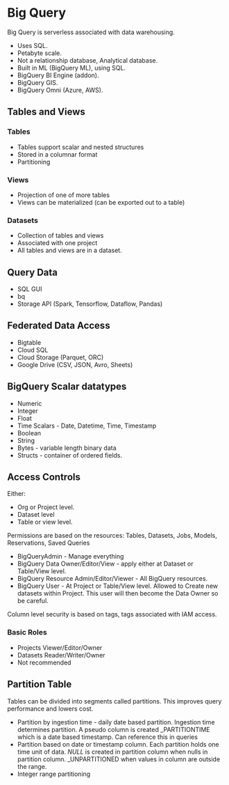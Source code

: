 # Big Query

Big Query is serverless associated with data warehousing. 

- Uses SQL.
- Petabyte scale.
- Not a relationship database, Analytical database.
- Built in ML (BigQuery ML), using SQL.
- BigQuery BI Engine (addon).
- BigQuery GIS.
- BigQuery Omni (Azure, AWS).


## Tables and Views

### Tables

- Tables support scalar and nested structures
- Stored in a columnar format
- Partitioning

### Views

- Projection of one of more tables
- Views can be materialized (can be exported out to a table)


### Datasets

- Collection of tables and views
- Associated with one project
- All tables and views are in a dataset.

## Query Data

- SQL GUI
- bq
- Storage API (Spark, Tensorflow, Dataflow, Pandas)

## Federated Data Access

- Bigtable
- Cloud SQL
- Cloud Storage (Parquet, ORC)
- Google Drive (CSV, JSON, Avro, Sheets)

## BigQuery Scalar datatypes

- Numeric
- Integer
- Float
- Time Scalars - Date, Datetime, Time, Timestamp
- Boolean
- String
- Bytes - variable length binary data
- Structs - container of ordered fields.

## Access Controls

Either:

- Org or Project level.
- Dataset level
- Table or view level.

Permissions are based on the resources: Tables, Datasets, Jobs, Models, Reservations, Saved Queries

- BigQueryAdmin - Manage everything
- BigQuery Data Owner/Editor/View - apply either at Dataset or Table/View level.
- BigQuery Resource Admin/Editor/Viewer - All BigQuery resources.
- BigQuery User - At Project or Table/View level. Allowed to Create new datasets within Project. This user will then become the Data Owner so be careful.

Column level security is based on tags, tags associated with IAM access.

### Basic Roles

- Projects Viewer/Editor/Owner
- Datasets Reader/Writer/Owner
- Not recommended 

## Partition Table

Tables can be divided into segments called partitions. This improves query performance and lowers cost.

- Partition by ingestion time - daily date based partition. Ingestion time determines partition. A pseudo column is created _PARTITIONTIME which is a date based timestamp. Can reference this in queries
- Partition based on date or timestamp column. Each partition holds one time unit of data.  _NULL_ is created in partition column when nulls in partition column. _UNPARTITIONED when values in column are outside the range.
- Integer range partitioning


